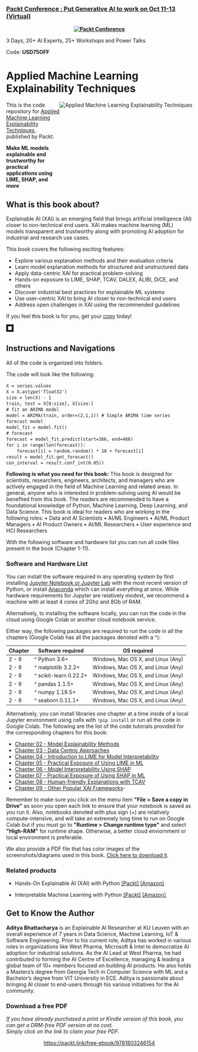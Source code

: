 
### [Packt Conference : Put Generative AI to work on Oct 11-13 (Virtual)](https://packt.link/JGIEY)

<b><p align='center'>[![Packt Conference](https://hub.packtpub.com/wp-content/uploads/2023/08/put-generative-ai-to-work-packt.png)](https://packt.link/JGIEY)</p></b> 
3 Days, 20+ AI Experts, 25+ Workshops and Power Talks 

Code: <b>USD75OFF</b>




# Applied Machine Learning Explainability Techniques

<a href="https://www.packtpub.com/product/applied-machine-learning-explainability-techniques/9781803246154?utm_source=github&utm_medium=repository&utm_campaign=9781803246154"><img src="https://static.packt-cdn.com/products/9781803246154/cover/smaller" alt="Applied Machine Learning Explainability Techniques" height="256px" align="right"></a>

This is the code repository for [Applied Machine Learning Explainability Techniques](https://www.packtpub.com/product/applied-machine-learning-explainability-techniques/9781803246154?utm_source=github&utm_medium=repository&utm_campaign=9781803246154), published by Packt.

**Make ML models explainable and trustworthy for practical applications using LIME, SHAP, and more**

## What is this book about?
Explainable AI (XAI) is an emerging field that brings artificial intelligence (AI) closer to non-technical end users. 
XAI makes machine learning (ML) models transparent and trustworthy along with promoting AI adoption for industrial and research use cases.

This book covers the following exciting features: 
* Explore various explanation methods and their evaluation criteria
* Learn model explanation methods for structured and unstructured data
* Apply data-centric XAI for practical problem-solving
* Hands-on exposure to LIME, SHAP, TCAV, DALEX, ALIBI, DiCE, and others
* Discover industrial best practices for explainable ML systems
* Use user-centric XAI to bring AI closer to non-technical end users
* Address open challenges in XAI using the recommended guidelines

If you feel this book is for you, get your [copy](https://amzn.to/3NN27TK) today!

<a href="https://www.packtpub.com/?utm_source=github&utm_medium=banner&utm_campaign=GitHubBanner"><img src="https://raw.githubusercontent.com/PacktPublishing/GitHub/master/GitHub.png" 
alt="https://www.packtpub.com/" border="5" /></a>


## Instructions and Navigations
All of the code is organized into folders.

The code will look like the following:
```
X = series.values
X = X.astype('float32')
size = len(X) - 1
train, test = X[0:size], X[size:]
# fit an ARIMA model
model = ARIMA(train, order=(2,1,1)) # Simple ARIMA time series forecast model
model_fit = model.fit()
# forecast
forecast = model_fit.predict(start=366, end=466)
for i in range(len(forecast)):
    forecast[i] = random.random() * 10 + forecast[i]
result = model_fit.get_forecast()
con_interval = result.conf_int(0.05))
```

**Following is what you need for this book:**
This book is designed for scientists, researchers, engineers, architects, and managers who are actively engaged in the field of Machine Learning and related areas. In general, anyone who is interested in problem-solving using AI would be benefited from this book. The readers are recommended to have a foundational knowledge of Python, Machine Learning, Deep Learning, and Data Science. This book is ideal for readers who are working in the following roles:
•	Data and AI Scientists 
•	AI/ML Engineers
•	AI/ML Product Managers
•	AI Product Owners
•	AI/ML Researchers
•	User experience and HCI Researchers

With the following software and hardware list you can run all code files present in the book (Chapter 1-11).

### Software and Hardware List


You can install the software required in any operating system by first installing [Jupyter Notebook or Jupyter Lab](https://jupyter.readthedocs.io/en/latest/install.html) with the most recent version of Python, or install [Anaconda](https://docs.anaconda.com/anaconda/) which can install everything at once. While hardware requirements for Jupyter are relatively modest, we recommend a machine with at least 4 cores of 2Ghz and 8Gb of RAM.

Alternatively, to installing the software locally, you can run the code in the cloud using Google Colab or another cloud notebook service.  

Either way, the following packages are required to run the code in all the chapters (Google Colab has all the packages denoted with a ^):

| Chapter      | Software required                     | OS required                        |
| ------------ | --------------------------------------| -----------------------------------|
| 2 - 9        | ^ Python 3.6+                         | Windows, Mac OS X, and Linux (Any) |
| 2 - 9        | ^ matplotlib 3.2.2+                   | Windows, Mac OS X, and Linux (Any) |
| 2 - 9        | ^ scikit-learn 0.22.2+                | Windows, Mac OS X, and Linux (Any) |
| 2 - 9        | ^ pandas 1.1.5+                       | Windows, Mac OS X, and Linux (Any) |
| 2 - 9        | ^ numpy 1.19.5+                       | Windows, Mac OS X, and Linux (Any) |
| 2 - 9        | ^ seaborn 0.11.1+                     | Windows, Mac OS X, and Linux (Any) |



Alternatively, you can install libraries one chapter at a time inside of a local Jupyter environment using cells with `!pip install` or run all the code in Google Colab. The following are the list of the code tutorials provided for the corresponding chapters for this book: 

- [Chapter 02 - Model Explainability Methods](https://github.com/PacktPublishing/Applied-Machine-Learning-Explainability-Techniques/tree/main/Chapter02)
- [Chapter 03 - Data Centric Approaches](https://github.com/PacktPublishing/Applied-Machine-Learning-Explainability-Techniques/tree/main/Chapter03)
- [Chapter 04 - Introduction to LIME for Model Interpretability](https://github.com/PacktPublishing/Applied-Machine-Learning-Explainability-Techniques/tree/main/Chapter04)
- [Chapter 05 - Practical Exposure of Using LIME in ML](https://github.com/PacktPublishing/Applied-Machine-Learning-Explainability-Techniques/tree/main/Chapter05)
- [Chapter 06 - Model Interpretability Using SHAP](https://github.com/PacktPublishing/Applied-Machine-Learning-Explainability-Techniques/tree/main/Chapter06)
- [Chapter 07 - Practical Exposure of Using SHAP in ML](https://github.com/PacktPublishing/Applied-Machine-Learning-Explainability-Techniques/tree/main/Chapter07)
- [Chapter 08 - Human-friendly Explanations with TCAV](https://github.com/PacktPublishing/Applied-Machine-Learning-Explainability-Techniques/tree/main/Chapter08)
- [Chapter 09 - Other Popular XAI Frameworks](https://github.com/PacktPublishing/Applied-Machine-Learning-Explainability-Techniques/tree/main/Chapter09)- 

Remember to make sure you click on the menu item __"File > Save a copy in Drive"__ as soon you open each link to ensure that your notebook is saved as you run it. Also, notebooks denoted with plus sign (+) are relatively compute-intensive, and will take  an extremely long time to run on Google Colab but if you must go to __"Runtime > Change runtime type"__ and select __"High-RAM"__ for runtime shape. Otherwise, a better cloud enviornment or local environment is preferable.  


We also provide a PDF file that has color images of the screenshots/diagrams used in this book. [Click here to download it](https://packt.link/DF7lG).


### Related products <Other books you may enjoy>
* Hands-On Explainable AI (XAI) with Python [[Packt]](https://www.packtpub.com/product/hands-on-explainable-ai-xai-with-python/9781800208131?utm_source=github&utm_medium=repository&utm_campaign=9781800208131) [[Amazon]](https://www.amazon.com/dp/1800208138)

* Interpretable Machine Learning with Python [[Packt]](https://www.packtpub.com/product/interpretable-machine-learning-with-python/9781800203907?utm_source=github&utm_medium=repository&utm_campaign=9781800203907) [[Amazon]](https://www.amazon.com/dp/B08PDFXXRL)

## Get to Know the Author
**Aditya Bhattacharya**
is an Explainable AI Researcher at KU Leuven with an overall experience of 7 years in Data Science, Machine Learning, IoT & Software Engineering. 
Prior to his current role, Aditya has worked in various roles in organizations like West Pharma, Microsoft & Intel to democratize AI adoption for industrial solutions. 
As the AI Lead at West Pharma, he had contributed to forming the AI Centre of Excellence, managing & leading a global team of 10+ members focused on building AI products.
He also holds a Masters’s degree from Georgia Tech in Computer Science with ML and a Bachelor’s degree from VIT University in ECE. 
Aditya is passionate about bringing AI closer to end-users through his various initiatives for the AI community.
### Download a free PDF

 <i>If you have already purchased a print or Kindle version of this book, you can get a DRM-free PDF version at no cost.<br>Simply click on the link to claim your free PDF.</i>
<p align="center"> <a href="https://packt.link/free-ebook/9781803246154">https://packt.link/free-ebook/9781803246154 </a> </p>